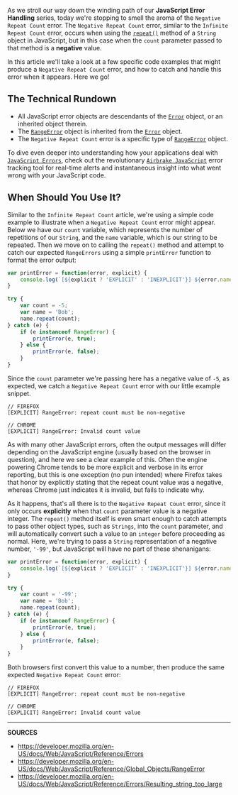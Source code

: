 As we stroll our way down the winding path of our __JavaScript Error Handling__ series, today we're stopping to smell the aroma of the `Negative Repeat Count` error.  The `Negative Repeat Count` error, similar to the `Infinite Repeat Count` error, occurs when using the [`repeat()`] method of a `String` object in JavaScript, but in this case when the `count` parameter passed to that method is a __negative__ value.

In this article we'll take a look at a few specific code examples that might produce a `Negative Repeat Count` error, and how to catch and handle this error when it appears.  Here we go!

## The Technical Rundown

- All JavaScript error objects are descendants of the [`Error`] object, or an inherited object therein.
- The [`RangeError`] object is inherited from the [`Error`] object.
- The `Negative Repeat Count` error is a specific type of [`RangeError`] object.

To dive even deeper into understanding how your applications deal with [`JavaScript Errors`], check out the revolutionary [`Airbrake JavaScript`] error tracking tool for real-time alerts and instantaneous insight into what went wrong with your JavaScript code.

## When Should You Use It?

Similar to the `Infinite Repeat Count` article, we're using a simple code example to illustrate when a `Negative Repeat Count` error might appear.  Below we have our `count` variable, which represents the number of repetitions of our `String`, and the `name` variable, which is our string to be repeated.  Then we move on to calling the `repeat()` method and attempt to catch our expected `RangeErrors` using a simple `printError` function to format the error output:

```js
var printError = function(error, explicit) {
    console.log(`[${explicit ? 'EXPLICIT' : 'INEXPLICIT'}] ${error.name}: ${error.message}`);
}

try {
    var count = -5;
    var name = 'Bob';
    name.repeat(count);
} catch (e) {
    if (e instanceof RangeError) {
        printError(e, true);
    } else {
        printError(e, false);
    }
}
```

Since the `count` parameter we're passing here has a negative value of `-5`, as expected, we catch a `Negative Repeat Count` error with our little example snippet.

```
// FIREFOX
[EXPLICIT] RangeError: repeat count must be non-negative

// CHROME
[EXPLICIT] RangeError: Invalid count value
```

As with many other JavaScript errors, often the output messages will differ depending on the JavaScript engine (usually based on the browser in question), and here we see a clear example of this.  Often the engine powering Chrome tends to be more explicit and verbose in its error reporting, but this is one exception (no pun intended) where Firefox takes that honor by explicitly stating that the repeat count value was a negative, whereas Chrome just indicates it is invalid, but fails to indicate why.

As it happens, that's all there is to the `Negative Repeat Count` error, since it only occurs __explicitly__ when that `count` parameter value is a negative integer.  The `repeat()` method itself is even smart enough to catch attempts to pass other object types, such as `Strings`, into the `count` parameter, and will automatically convert such a value to an `integer` before proceeding as normal.  Here, we're trying to pass a `String` representation of a negative number, `'-99'`, but JavaScript will have no part of these shenanigans:

```js
var printError = function(error, explicit) {
    console.log(`[${explicit ? 'EXPLICIT' : 'INEXPLICIT'}] ${error.name}: ${error.message}`);
}

try {
    var count = '-99';
    var name = 'Bob';
    name.repeat(count);
} catch (e) {
    if (e instanceof RangeError) {
        printError(e, true);
    } else {
        printError(e, false);
    }
}
```

Both browsers first convert this value to a number, then produce the same expected `Negative Repeat Count` error:

```
// FIREFOX
[EXPLICIT] RangeError: repeat count must be non-negative

// CHROME
[EXPLICIT] RangeError: Invalid count value
```

[`Airbrake JavaScript`]: https://airbrake.io/languages/javascript_exception_handler
[`Error`]: https://developer.mozilla.org/en-US/docs/Web/JavaScript/Reference/Global_Objects/Error
[`JavaScript Errors`]: https://airbrake.io/blog/javascript-error-handling/javascript-error-hierarchy
[`RangeError`]: https://developer.mozilla.org/en-US/docs/Web/JavaScript/Reference/Global_Objects/RangeError
[`repeat()`]: https://developer.mozilla.org/en-US/docs/Web/JavaScript/Reference/Global_Objects/String/repeat

---

__SOURCES__

- https://developer.mozilla.org/en-US/docs/Web/JavaScript/Reference/Errors
- https://developer.mozilla.org/en-US/docs/Web/JavaScript/Reference/Global_Objects/RangeError
- https://developer.mozilla.org/en-US/docs/Web/JavaScript/Reference/Errors/Resulting_string_too_large

